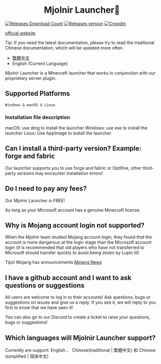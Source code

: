 <h1 align="center">Mjolnir Launcher🐍</h1>

[![Releases Download Count](https://img.shields.io/github/downloads/Mjolnir-Studio/Mjolnir-Launcher/total.png?&style=for-the-badge&color=Green&label=Downloads)](https://github.com/Mjolnir-Studio/Mjolnir-Launcher/releases/latest)
[![Releases version](https://img.shields.io/github/v/release/Mjolnir-Studio/Mjolnir-Launcher.png?&style=for-the-badge&color=Green&label=releases)](https://github.com/Mjolnir-Studio/Mjolnir-Launcher/releases/latest)
[![Crowdin](https://badges.crowdin.net/mjolnir-launcher/localized.svg)](https://crowdin.com/project/mjolnir-launcher)

[official website](https://mjolnir.yomisana.xyz/)

Tip: If you need the latest documentation, please try to read the traditional Chinese documentation, which will be updated more often.

- [繁體中文](https://github.com/Minecraft-Mjolnir/Mjolnir-Launcher/blob/main/README.md)
- English (Current Language)

Mjolnir Launcher is a Minecraft launcher that works in conjunction with our proprietary server plugin.

## Supported Platforms

``Windows & macOS & Linux``

### Installation file description
macOS: use dmg to install the launcher
Windows: use exe to install the launcher
Linux: Use AppImage to install the launcher

## Can I install a third-party version? Example: forge and fabric
Our launcher supports you to use forge and fabric or Optifine, other third-party versions may encounter installation errors!

## Do I need to pay any fees?

Our Mjolnir Launcher is FREE!

As long as your Microsoft account has a genuine Minecraft license.

## Why is Mojang account login not supported?

When the Mjolnir team studied Mojang account login, they found that the account is more dangerous at the login stage than the Microsoft account login (it is recommended that old players who have not transferred to Microsoft should transfer quickly to avoid being stolen by Lupin III)

Tips! Mojang has announcements [Mojang News](https://www.minecraft.net/en-us/article/last-call-voluntarily-migrate-java-accounts)

## I have a github account and I want to ask questions or suggestions

All users are welcome to log in to their accounts! Ask questions, bugs or suggestions on issues and give us a reply. If you see it, we will reply to you first to know that we have seen it!

You can also go to our Discord to create a ticket to raise your questions, bugs or suggestions!

## Which languages will Mjolnir Launcher support?

Currently are support: English 、 Chinese(traditional | 繁體中文) 和 Chinese (simplified | 简体中文)


